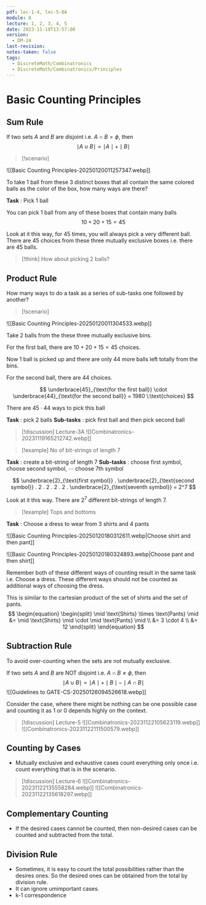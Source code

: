 ```yaml
---
pdf: lec-1-4, lec-5-8A
module: 8
lecture: 1, 2, 3, 4, 5
date: 2023-11-19T13:57:00
version:
  - DM-24
last-revision: 
notes-taken: false
tags:
  - DiscreteMath/Combinatronics
  - DiscreteMath/Combinatronics/Principles
---
```

# Basic Counting Principles

## Sum Rule

If two sets ${} A$ and $B$ are disjoint i.e. ${} A \cap B = \phi {}$, then 
$$
\mid A \; \cup \; B \mid = \mid A \mid + \mid B \mid
$$


> [!scenario] 

![[Basic Counting Principles-20250120011257347.webp]]

To take 1 ball from these 3 distinct boxes that all contain the same colored balls as the color of the box, how many ways are there?

**Task** : Pick 1 ball

You can pick 1 ball from any of these boxes that contain many balls
$$
10 + 20 + 15 = 45
$$

Look at it this way, for $45$ times, you will always pick a very different ball. There are $45$ choices from these three mutually exclusive boxes i.e. there are $45$ balls.

> [!think] 
> How about picking 2 balls?

## Product Rule

How many ways to do a task as a series of sub-tasks one followed by another?


> [!scenario] 

![[Basic Counting Principles-20250120011304533.webp]]

Take 2 balls from the these three mutually exclusive bins.

For the first ball, there are $10 + 20 + 15 = 45$ choices.

Now 1 ball is picked up and there are only $44$ more balls left totally from the bins.

For the second ball, there are $44$ choices.

$$
\underbrace{45}_{\text{for the first ball}} \cdot \underbrace{44}_{\text{for the second ball}} = 1980 \:\text{choices}
$$

There are $45 \cdot 44$ ways to pick this ball

**Task** : pick 2 balls
**Sub-tasks** : pick first ball and then pick second ball


> [!discussion] Lecture-3A
> ![[Combinatronics-20231119165212742.webp]]



> [!example] 
> No of bit-strings of length 7

**Task** : create a bit-string of length 7
**Sub-tasks** : choose first symbol, choose second symbol, $\cdots$ choose 7th symbol

$$
\underbrace{2}_{\text{first symbol}} . \underbrace{2}_{\text{second symbol}} . 2 . 2 . 2 . 2 . \underbrace{2}_{\text{seventh symbol}} = 2^7
$$

Look at it this way. There are $2^7$ different bit-strings of length 7.


> [!example] 
> Tops and bottoms

**Task** : Choose a dress to wear from 3 shirts and 4 pants

![[Basic Counting Principles-20250120180312611.webp|Choose shirt and then pant]]

![[Basic Counting Principles-20250120180324893.webp|Choose pant and then shirt]]

Remember both of these different ways of counting result in the same task i.e. Choose a dress. These different ways should not be counted as additional ways of choosing the dress.

This is similar to the cartesian product of the set of shirts and the set of pants.
$$
\begin{equation}
\begin{split}
\mid \text{Shirts} \times \text{Pants} \mid &= \mid \text{Shirts} \mid \cdot \mid \text{Pants} \mid \\
&= 3 \cdot  4 \\
&= 12
\end{split}
\end{equation}
$$

## Subtraction Rule

To avoid over-counting when the sets are not mutually exclusive.

If two sets $A$ and $B {}$ are NOT disjoint i.e. ${} A \cap B \not= \phi {}$, then 
$$
\mid A \; \cup \; B \mid = \mid A \mid + \mid B \mid - \mid A \cap B \mid
$$
![[Guidelines to GATE-CS-20250126094526618.webp]]

Consider the case, where there might be nothing can be one possible case and counting it as 1 or 0 depends highly on the context.

> [!discussion] Lecture-5
> ![[Combinatronics-20231122105623119.webp]]
> ![[Combinatronics-20231122111500579.webp]]

## Counting by Cases

- Mutually exclusive and exhaustive cases count everything only once i.e. count everything that is in the scenario.

> [!discussion] Lecture-6
> ![[Combinatronics-20231122135558284.webp]]
> ![[Combinatronics-20231122135618297.webp]]


## Complementary Counting

- If the desired cases cannot be counted, then non-desired cases can be counted and subtracted from the total.

## Division Rule

- Sometimes, it is easy to count the total possibilities rather than the desires ones. So the desired ones can be obtained from the total by division rule.
- It can ignore umimportant cases.
- k-1 correspondence


